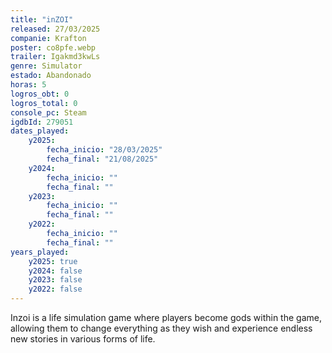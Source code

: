 ```yaml
---
title: "inZOI"
released: 27/03/2025
companie: Krafton
poster: co8pfe.webp
trailer: Igakmd3kwLs
genre: Simulator
estado: Abandonado
horas: 5
logros_obt: 0
logros_total: 0
console_pc: Steam
igdbId: 279051
dates_played:
    y2025:
        fecha_inicio: "28/03/2025"
        fecha_final: "21/08/2025"
    y2024:
        fecha_inicio: ""
        fecha_final: ""
    y2023:
        fecha_inicio: ""
        fecha_final: ""
    y2022:
        fecha_inicio: ""
        fecha_final: ""
years_played:
    y2025: true
    y2024: false
    y2023: false
    y2022: false
---
```


Inzoi is a life simulation game where players become gods within the game, allowing them to change everything as they wish and experience endless new stories in various forms of life.